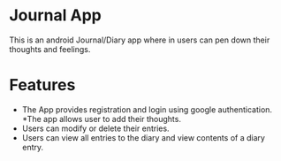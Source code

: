 # Journal App

This is an android Journal/Diary app where in users can pen down their thoughts and feelings. 

# Features

* The App provides registration and login using google authentication.
*The app allows user to add their thoughts.
* Users can modify or delete their entries.
* Users can view all entries to the diary and view contents of a diary entry.

